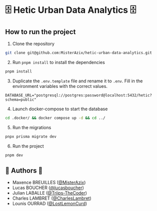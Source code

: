 # 🗄️ Hetic Urban Data Analytics 🗄️

## How to run the project

1. Clone the repository
```bash
git clone git@github.com:MisterAzix/hetic-urban-data-analytics.git
```
2. Run `pnpm install` to install the dependencies
```bash
pnpm install
```
3. Duplicate the `.env.template` file and rename it to `.env`. Fill in the environment variables with the correct values.
```dotenv
DATABASE_URL="postgresql://postgres:password@localhost:5432/hetic?schema=public"
```
4. Launch docker-compose to start the database
```bash
cd .docker/ && docker compose up -d && cd ../
```
5. Run the migrations
```bash
pnpx prisma migrate dev
```
6. Run the project
```bash
pnpm dev
```

## 👤️ Authors 👤

- Maxence BREUILLES ([@MisterAzix](https://github.com/MisterAzix))<br />
- Lucas BOUCHER ([@lucasboucher](https://github.com/lucasboucher))<br />
- Julian LABALLE ([@Triips-TheCoder](https://github.com/Triips-TheCoder))<br />
- Charles LAMBRET ([@CharlesLambret](https://github.com/CharlesLambret))<br />
- Lounis OURRAD ([@LostLemonCurd](https://github.com/LostLemonCurd))
